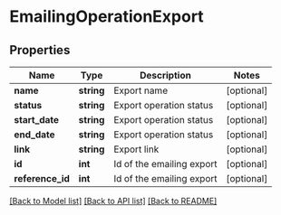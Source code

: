 # EmailingOperationExport

## Properties
Name | Type | Description | Notes
------------ | ------------- | ------------- | -------------
**name** | **string** | Export name | [optional] 
**status** | **string** | Export operation status | [optional] 
**start_date** | **string** | Export operation status | [optional] 
**end_date** | **string** | Export operation status | [optional] 
**link** | **string** | Export link | [optional] 
**id** | **int** | Id of the emailing export | [optional] 
**reference_id** | **int** | Id of the emailing export | [optional] 

[[Back to Model list]](../README.md#documentation-for-models) [[Back to API list]](../README.md#documentation-for-api-endpoints) [[Back to README]](../README.md)


